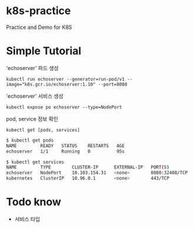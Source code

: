# k8s-practice
Practice and Demo for K8S

# Simple Tutorial
'echoserver' 파드 생성

`kubectl run echoserver --generator=run-pod/v1 --image="k8s.gcr.io/echoserver:1.10" --port=8080`

'echoserver' 서비스 생성

`kubectl expose po echoserver --type=NodePort`

pod, service 정보 확인

`kubectl get [pods, services]`

```bash
$ kubectl get pods
NAME         READY   STATUS    RESTARTS   AGE
echoserver   1/1     Running   0          95s

$ kubectl get services
NAME         TYPE        CLUSTER-IP      EXTERNAL-IP   PORT(S)          AGE
echoserver   NodePort    10.103.154.31   <none>        8080:32408/TCP   72s
kubernetes   ClusterIP   10.96.0.1       <none>        443/TCP          3d17h
```

# Todo know
- 서비스 타입
